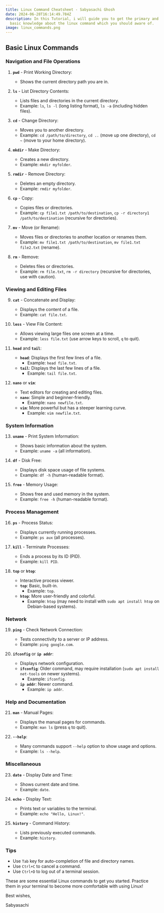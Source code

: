 ```yaml
---
title: Linux Command Cheatsheet - Sabyasachi Ghosh
date: 2024-06-28T16:14:49.784Z
description: In this Tutorial, i will guide you to get the primary and very
  basic knowledge about the linux command which you should aware of.
image: linux_commands.png
---
```

## Basic Linux Commands

### Navigation and File Operations

1. **`pwd`** - Print Working Directory:
   - Shows the current directory path you are in.

2. **`ls`** - List Directory Contents:
   - Lists files and directories in the current directory.
   - Example: `ls`, `ls -l` (long listing format), `ls -a` (including hidden files).

3. **`cd`** - Change Directory:
   - Moves you to another directory.
   - Example: `cd /path/to/directory`, `cd ..` (move up one directory), `cd ~` (move to your home directory).

4. **`mkdir`** - Make Directory:
   - Creates a new directory.
   - Example: `mkdir myfolder`.

5. **`rmdir`** - Remove Directory:
   - Deletes an empty directory.
   - Example: `rmdir myfolder`.

6. **`cp`** - Copy:
   - Copies files or directories.
   - Example: `cp file1.txt /path/to/destination`, `cp -r directory1 /path/to/destination` (recursive for directories).

7. **`mv`** - Move (or Rename):
   - Moves files or directories to another location or renames them.
   - Example: `mv file1.txt /path/to/destination`, `mv file1.txt file2.txt` (rename).

8. **`rm`** - Remove:
   - Deletes files or directories.
   - Example: `rm file.txt`, `rm -r directory` (recursive for directories, use with caution).

### Viewing and Editing Files

9. **`cat`** - Concatenate and Display:
   - Displays the content of a file.
   - Example: `cat file.txt`.

10. **`less`** - View File Content:
    - Allows viewing large files one screen at a time.
    - Example: `less file.txt` (use arrow keys to scroll, `q` to quit).

11. **`head`** and **`tail`**:
    - **`head`**: Displays the first few lines of a file.
      - Example: `head file.txt`.
    - **`tail`**: Displays the last few lines of a file.
      - Example: `tail file.txt`.

12. **`nano`** or **`vim`**:
    - Text editors for creating and editing files.
    - **`nano`**: Simple and beginner-friendly.
      - Example: `nano newfile.txt`.
    - **`vim`**: More powerful but has a steeper learning curve.
      - Example: `vim newfile.txt`.

### System Information

13. **`uname`** - Print System Information:
    - Shows basic information about the system.
    - Example: `uname -a` (all information).

14. **`df`** - Disk Free:
    - Displays disk space usage of file systems.
    - Example: `df -h` (human-readable format).

15. **`free`** - Memory Usage:
    - Shows free and used memory in the system.
    - Example: `free -h` (human-readable format).

### Process Management

16. **`ps`** - Process Status:
    - Displays currently running processes.
    - Example: `ps aux` (all processes).

17. **`kill`** - Terminate Processes:
    - Ends a process by its ID (PID).
    - Example: `kill PID`.

18. **`top`** or **`htop`**:
    - Interactive process viewer.
    - **`top`**: Basic, built-in.
      - Example: `top`.
    - **`htop`**: More user-friendly and colorful.
      - Example: `htop` (may need to install with `sudo apt install htop` on Debian-based systems).

### Network

19. **`ping`** - Check Network Connection:
    - Tests connectivity to a server or IP address.
    - Example: `ping google.com`.

20. **`ifconfig`** or **`ip addr`**:
    - Displays network configuration.
    - **`ifconfig`**: Older command, may require installation (`sudo apt install net-tools` on newer systems).
      - Example: `ifconfig`.
    - **`ip addr`**: Newer command.
      - Example: `ip addr`.

### Help and Documentation

21. **`man`** - Manual Pages:
    - Displays the manual pages for commands.
    - Example: `man ls` (press `q` to quit).

22. **`--help`**:
    - Many commands support `--help` option to show usage and options.
    - Example: `ls --help`.

### Miscellaneous

23. **`date`** - Display Date and Time:
    - Shows current date and time.
    - Example: `date`.

24. **`echo`** - Display Text:
    - Prints text or variables to the terminal.
    - Example: `echo "Hello, Linux!"`.

25. **`history`** - Command History:
    - Lists previously executed commands.
    - Example: `history`.

### Tips

- Use `Tab` key for auto-completion of file and directory names.
- Use `Ctrl+C` to cancel a command.
- Use `Ctrl+D` to log out of a terminal session.

These are some essential Linux commands to get you started. Practice them in your terminal to become more comfortable with using Linux! 

Best wishes, 

Sabyasachi